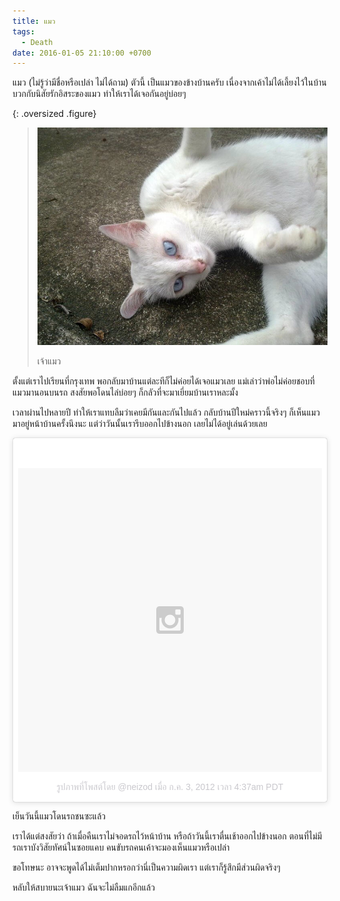 ```yaml
---
title: แมว
tags:
  - Death
date: 2016-01-05 21:10:00 +0700
---
```


แมว (ไม่รู้ว่ามีชื่อหรือเปล่า ไม่ได้ถาม) ตัวนี้ เป็นแมวของข้างบ้านครับ เนื่องจากเค้าไม่ได้เลี้ยงไว้ในบ้าน บวกกับนิสัยรักอิสระของแมว ทำให้เราได้เจอกันอยู่บ่อยๆ

{: .oversized .figure}
> ![](/images/event/misc/the-cat.jpg)
>
> เจ้าแมว

ตั้งแต่เราไปเรียนที่กรุงเทพ พอกลับมาบ้านแต่ละทีก็ไม่ค่อยได้เจอแมวเลย แม่เล่าว่าพ่อไม่ค่อยชอบที่แมวมานอนบนรถ สงสัยพอโดนไล่บ่อยๆ ก็กลัวที่จะมาเยี่ยมบ้านเราหละมั้ง

เวลาผ่านไปหลายปี ทำให้เราแทบลืมว่าเคยมีกันและกันไปแล้ว กลับบ้านปีใหม่คราวนี้จริงๆ ก็เห็นแมวมาอยู่หน้าบ้านครั้งนึงนะ แต่ว่าวันนั้นเรารีบออกไปข้างนอก เลยไม่ได้อยู่เล่นด้วยเลย

<blockquote class="instagram-media" data-instgrm-version="6" style=" background:#FFF; border:0; border-radius:3px; box-shadow:0 0 1px 0 rgba(0,0,0,0.5),0 1px 10px 0 rgba(0,0,0,0.15); margin: 1px; max-width:658px; padding:0; width:99.375%; width:-webkit-calc(100% - 2px); width:calc(100% - 2px);">
<div style="padding:8px;">
<div style=" background:#F8F8F8; line-height:0; margin-top:40px; padding:50% 0; text-align:center; width:100%;">
<div style=" background:url(data:image/png;base64,iVBORw0KGgoAAAANSUhEUgAAACwAAAAsCAMAAAApWqozAAAAGFBMVEUiIiI9PT0eHh4gIB4hIBkcHBwcHBwcHBydr+JQAAAACHRSTlMABA4YHyQsM5jtaMwAAADfSURBVDjL7ZVBEgMhCAQBAf//42xcNbpAqakcM0ftUmFAAIBE81IqBJdS3lS6zs3bIpB9WED3YYXFPmHRfT8sgyrCP1x8uEUxLMzNWElFOYCV6mHWWwMzdPEKHlhLw7NWJqkHc4uIZphavDzA2JPzUDsBZziNae2S6owH8xPmX8G7zzgKEOPUoYHvGz1TBCxMkd3kwNVbU0gKHkx+iZILf77IofhrY1nYFnB/lQPb79drWOyJVa/DAvg9B/rLB4cC+Nqgdz/TvBbBnr6GBReqn/nRmDgaQEej7WhonozjF+Y2I/fZou/qAAAAAElFTkSuQmCC); display:block; height:44px; margin:0 auto -44px; position:relative; top:-22px; width:44px;">
</div>
</div>
<p style=" color:#c9c8cd; font-family:Arial,sans-serif; font-size:14px; line-height:17px; margin-bottom:0; margin-top:8px; overflow:hidden; padding:8px 0 7px; text-align:center; text-overflow:ellipsis; white-space:nowrap;">
<a href="https://www.instagram.com/p/Mngd5kx2TS/" style=" color:#c9c8cd; font-family:Arial,sans-serif; font-size:14px; font-style:normal; font-weight:normal; line-height:17px; text-decoration:none;" target="_blank">รูปภาพที่โพสต์โดย @neizod</a> เมื่อ <time style=" font-family:Arial,sans-serif; font-size:14px; line-height:17px;" datetime="2012-07-03T11:37:50+00:00">ก.ค. 3, 2012 เวลา 4:37am PDT</time></p>
</div>
</blockquote>
<script async defer src="//platform.instagram.com/en_US/embeds.js"></script>

เย็นวันนี้แมวโดนรถชนซะแล้ว

เราได้แต่สงสัยว่า ถ้าเมื่อคืนเราไม่จอดรถไว้หน้าบ้าน หรือถ้าวันนี้เราตื่นเช้าออกไปข้างนอก ตอนที่ไม่มีรถเราบังวิสัยทัศน์ในซอยแคบ คนขับรถคนเค้าจะมองเห็นแมวหรือเปล่า

ขอโทษนะ อาจจะพูดได้ไม่เต็มปากหรอกว่านี่เป็นความผิดเรา แต่เราก็รู้สึกมีส่วนผิดจริงๆ

หลับให้สบายนะเจ้าแมว ฉันจะไม่ลืมแกอีกแล้ว
